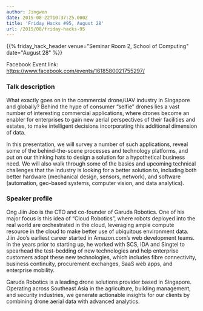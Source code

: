```yaml
---
author: Jingwen
date: 2015-08-22T10:37:25.000Z
title: 'Friday Hacks #95, August 28'
url: /2015/08/friday-hacks-95
---
```


{{% friday_hack_header venue="Seminar Room 2, School of Computing" date="August 28" %}}

Facebook Event link: https://www.facebook.com/events/1618580021755297/

### Talk description

What exactly goes on in the commercial drone/UAV industry in Singapore and globally? Behind the hype of consumer “selfie” drones lies a vast number of interesting commercial applications, where drones become an enabler for enterprises to gain new aerial perspectives of their facilities and estates, to make intelligent decisions incorporating this additional dimension of data.

In this presentation, we will survey a number of such applications, reveal some of the behind-the-scene processes and technology platforms, and put on our thinking hats to design a solution for a hypothetical business need. We will also walk through some of the basics and upcoming technical challenges that the industry is looking for a better solution to, including both better hardware (mechanical design, sensors, network), and software (automation, geo-based systems, computer vision, and data analytics).

### Speaker profile

Ong Jiin Joo is the CTO and co-founder of Garuda Robotics. One of his major
focus is this idea of “Cloud Robotics”, where robots deployed into the real world are orchestrated in the cloud, leveraging ample compute resource in the cloud to make better use of ubiquitous environment data. Jiin Joo’s earliest career started in Amazon.com’s web development teams. In the years prior to starting up, he worked with SCS, IDA and Singtel to spearhead the test-bedding of new technologies and help enterprise customers adopt these new technologies, which includes fibre connectivity, business continuity, procurement exchanges, SaaS web apps, and enterprise
mobility.

Garuda Robotics is a leading drone solutions provider based in Singapore.  Operating across Southeast Asia in the agriculture, building management, and security industries, we generate actionable insights for our clients by combining drone aerial data with advanced analytics.
